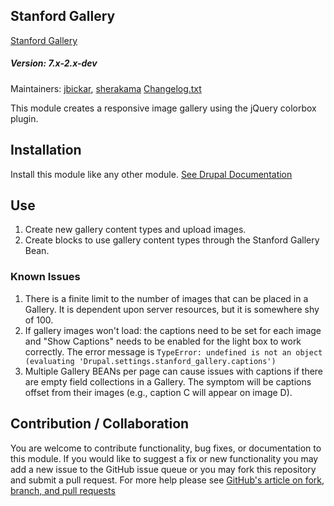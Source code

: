 ## Stanford Gallery


[Stanford Gallery](https://github.com/SU-SWS/stanford_gallery)
##### Version: 7.x-2.x-dev

Maintainers: [jbickar](https://github.com/jbickar), [sherakama](https://github.com/sherakama)
[Changelog.txt](CHANGELOG.txt)

This module creates a responsive image gallery using the jQuery colorbox plugin.

Installation
---

Install this module like any other module. [See Drupal Documentation](https://drupal.org/documentation/install/modules-themes/modules-7)

Use
---

1. Create new gallery content types and upload images.
2. Create blocks to use gallery content types through the Stanford Gallery Bean.

### Known Issues

1. There is a finite limit to the number of images that can be placed in a Gallery. It is dependent upon server resources, but it is somewhere shy of 100.
2. If gallery images won't load: the captions need to be set for each image and "Show Captions" needs to be enabled for the light box to work correctly. The error message is `TypeError: undefined is not an object (evaluating 'Drupal.settings.stanford_gallery.captions')`
3. Multiple Gallery BEANs per page can cause issues with captions if there are empty field collections in a Gallery. The symptom will be captions offset from their images (e.g., caption C will appear on image D).

Contribution / Collaboration
---

You are welcome to contribute functionality, bug fixes, or documentation to this module. If you would like to suggest a fix or new functionality you may add a new issue to the GitHub issue queue or you may fork this repository and submit a pull request. For more help please see [GitHub's article on fork, branch, and pull requests](https://help.github.com/articles/using-pull-requests)
